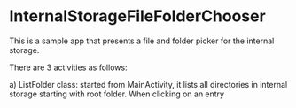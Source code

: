 # InternalStorageFileFolderChooser

This is a sample app that presents a file and folder picker for the internal storage.

There are 3 activities as follows:

a) ListFolder class: started from MainActivity, it lists all directories in internal storage starting with root folder. When clicking on an entry  
